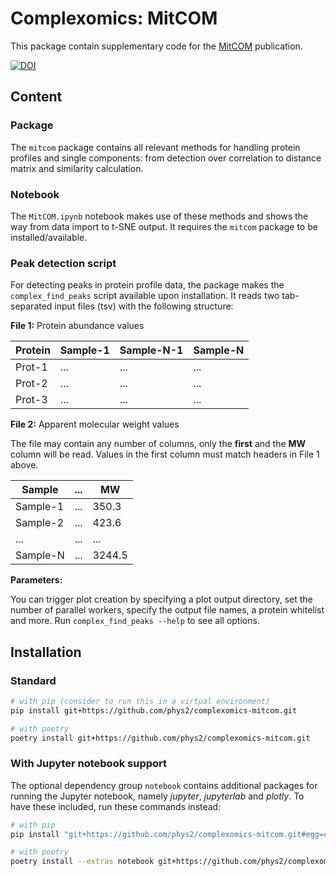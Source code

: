 # Complexomics: MitCOM

This package contain supplementary code for the 
[MitCOM](https://www.complexomics.org/datasets/mitcom) publication.

[![DOI](https://zenodo.org/badge/540069120.svg)](https://zenodo.org/badge/latestdoi/540069120)

## Content

### Package

The `mitcom` package contains all relevant methods for handling protein profiles
and single components: from detection over correlation to distance matrix and
similarity calculation.

### Notebook

The `MitCOM.ipynb` notebook makes use of these methods and shows the
way from data import to t-SNE output. It requires the `mitcom` package to be
installed/available.

### Peak detection script

For detecting peaks in protein profile data, the package makes the 
`complex_find_peaks` script available upon installation. 
It reads two tab-separated input files (tsv) with the following structure:

**File 1:**  Protein abundance values

| Protein | Sample-1 | Sample-N-1  | Sample-N    |
|---------|----------|-------------|-------------|
| Prot-1  | ...      | ...         | ...         |
| Prot-2  | ...      | ...         | ...         |
| Prot-3  | ...      | ...         | ...         |

**File 2:** Apparent molecular weight values

The file may contain any number of columns, only the **first** and the **MW**
column will be read. Values in the first column must match headers in File 1
above.

| Sample   | ... | MW     |
|----------|-----|--------|
| Sample-1 | ... | 350.3  |
| Sample-2 | ... | 423.6  |
| ...      | ... | ...    |
| Sample-N | ... | 3244.5 |

**Parameters:**

You can trigger plot creation by specifying a plot output directory, set the 
number of parallel workers, specify the output file names, a protein whitelist 
and more. 
Run `complex_find_peaks --help` to see all options.

## Installation

### Standard

```bash
# with pip (consider to run this in a virtual environment)
pip install git+https://github.com/phys2/complexomics-mitcom.git

# with poetry
poetry install git+https://github.com/phys2/complexomics-mitcom.git
```

### With Jupyter notebook support

The optional dependency group `notebook` contains additional packages 
for running the Jupyter notebook, namely *jupyter*, *jupyterlab* and *plotly*.
To have these included, run these commands instead:

```bash
# with pip
pip install "git+https://github.com/phys2/complexomics-mitcom.git#egg=complexomics-mitcom[notebook]"

# with poetry
poetry install --extras notebook git+https://github.com/phys2/complexomics-mitcom.git
```


